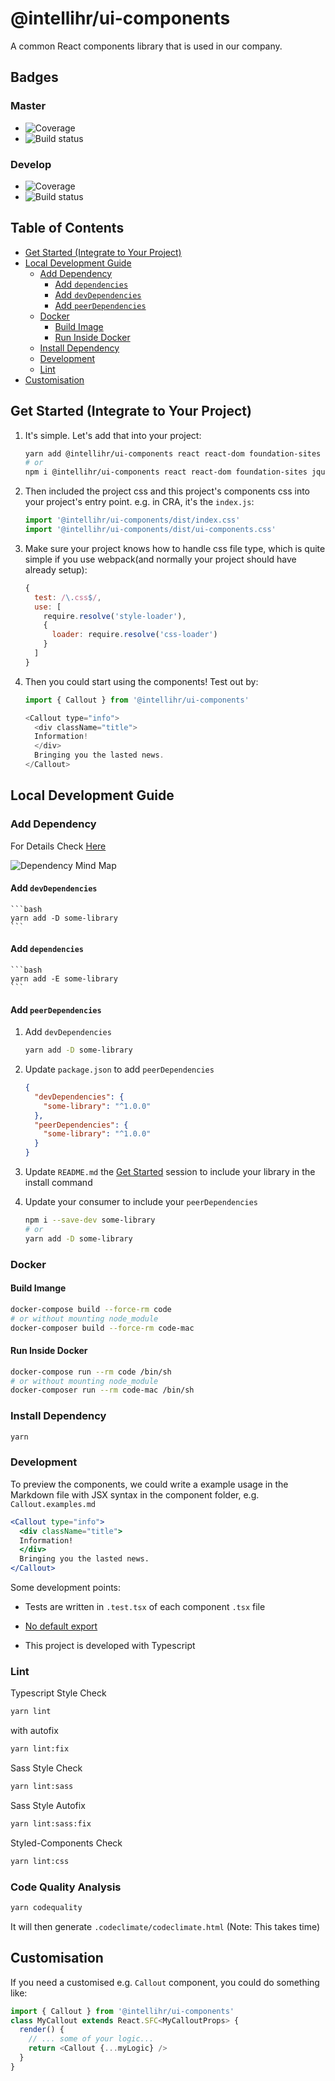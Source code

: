 # @intellihr/ui-components

A common React components library that is used in our company.

## Badges

### Master

* ![Coverage](https://gitlab.com/intellihr/ui-components/badges/master/coverage.svg)
* ![Build status](https://gitlab.com/intellihr/ui-components/badges/master/build.svg)

### Develop

* ![Coverage](https://gitlab.com/intellihr/ui-components/badges/develop/coverage.svg)
* ![Build status](https://gitlab.com/intellihr/ui-components/badges/develop/build.svg)

## Table of Contents

* [Get Started (Integrate to Your Project)](#get-started-integrate-to-your-project)
* [Local Development Guide](#local-development-guide)
    * [Add Dependency](#add-dependency)
        * [Add `dependencies`](#add-dependencies)
        * [Add `devDependencies`](#add-devdependencies)
        * [Add `peerDependencies`](#add-peerdependencies)
    * [Docker](#docker)
        * [Build Image](#build-image)
        * [Run Inside Docker](#run-inside-docker)
    * [Install Dependency](#install-dependency)
    * [Development](#development)
    * [Lint](#lint)
* [Customisation](#customisation)

## Get Started (Integrate to Your Project)

1. It's simple. Let's add that into your project:

    ```bash
    yarn add @intellihr/ui-components react react-dom foundation-sites jquery styled-components
    # or
    npm i @intellihr/ui-components react react-dom foundation-sites jquery styled-components
    ```

2. Then included the project css and this project's components css into your project's entry point. e.g. in CRA, it's the `index.js`:

    ```javascript
    import '@intellihr/ui-components/dist/index.css'
    import '@intellihr/ui-components/dist/ui-components.css'
    ```

3. Make sure your project knows how to handle css file type, which is quite simple if you use webpack(and normally your project should have already setup):

    ```javascript
    {
      test: /\.css$/,
      use: [
        require.resolve('style-loader'),
        {
          loader: require.resolve('css-loader')
        }
      ]
    }

    ```

4. Then you could start using the components! Test out by:

    ```javascript
    import { Callout } from '@intellihr/ui-components'

    <Callout type="info">
      <div className="title">
      Information!
      </div>
      Bringing you the lasted news.
    </Callout>
    ```

## Local Development Guide

### Add Dependency

For Details Check [Here](https://lexi-lambda.github.io/blog/2016/08/24/understanding-the-npm-dependency-model/)

![Dependency Mind Map](https://drive.google.com/uc?id=1vg0quZCNcOvm7vz10rIK6WFqmIH_VHy3)

#### Add `devDependencies`

    ```bash
    yarn add -D some-library
    ```

#### Add `dependencies`

    ```bash
    yarn add -E some-library
    ```

#### Add `peerDependencies`

1. Add `devDependencies`

    ```bash
    yarn add -D some-library
    ```

2. Update `package.json` to add `peerDependencies`

    ```json
    {
      "devDependencies": {
        "some-library": "^1.0.0"
      },
      "peerDependencies": {
        "some-library": "^1.0.0"
      }
    }
    ```

3. Update `README.md` the [Get Started](#get-started-integrate-to-your-project) session
to include your library in the install command

4. Update your consumer to include your `peerDependencies`

    ```bash
    npm i --save-dev some-library
    # or
    yarn add -D some-library
    ```

### Docker

#### Build Imange

```bash
docker-compose build --force-rm code
# or without mounting node_module
docker-composer build --force-rm code-mac
```

#### Run Inside Docker

```bash
docker-compose run --rm code /bin/sh
# or without mounting node_module
docker-composer run --rm code-mac /bin/sh
```

### Install Dependency

```bash
yarn
```

### Development

To preview the components,
we could write a example usage in the Markdown file
with JSX syntax in the component folder, e.g. `Callout.examples.md`

```jsx
<Callout type="info">
  <div className="title">
  Information!
  </div>
  Bringing you the lasted news.
</Callout>
```

Some development points:

* Tests are written in `.test.tsx` of each component `.tsx` file

* [No default export](https://palantir.github.io/tslint/rules/no-default-export/)

* This project is developed with Typescript

### Lint

Typescript Style Check

```bash
yarn lint
```

with autofix

```bash
yarn lint:fix
```

Sass Style Check

```bash
yarn lint:sass
```

Sass Style Autofix

```bash
yarn lint:sass:fix
```

Styled-Components Check

```bash
yarn lint:css
```

### Code Quality Analysis

```bash
yarn codequality
```

It will then generate `.codeclimate/codeclimate.html`
(Note: This takes time)

## Customisation

If you need a customised e.g. `Callout` component, you could do something like:

```javascript
import { Callout } from '@intellihr/ui-components'
class MyCallout extends React.SFC<MyCalloutProps> {
  render() {
    // ... some of your logic...
    return <Callout {...myLogic} />
  }
}
```
